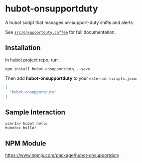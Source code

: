 # hubot-onsupportduty

A hubot script that manages on-support-duty shifts and alerts

See [`src/onsupportduty.coffee`](src/onsupportduty.coffee) for full documentation.

## Installation

In hubot project repo, run:

`npm install hubot-onsupportduty --save`

Then add **hubot-onsupportduty** to your `external-scripts.json`:

```json
[
  "hubot-onsupportduty"
]
```

## Sample Interaction

```
user1>> hubot hello
hubot>> hello!
```

## NPM Module

https://www.npmjs.com/package/hubot-onsupportduty
